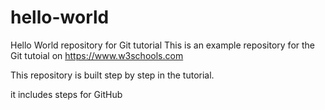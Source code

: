 # hello-world
Hello World repository for Git tutorial
This is an example repository for the Git tutoial on https://www.w3schools.com

This repository is built step by step in the tutorial.

it includes steps for GitHub
